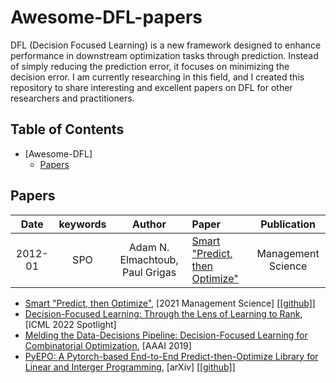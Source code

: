 # Awesome-DFL-papers

DFL (Decision Focused Learning) is a new framework designed to enhance performance in downstream optimization tasks through prediction. Instead of simply reducing the prediction error, it focuses on minimizing the decision error. I am currently researching in this field, and I created this repository to share interesting and excellent papers on DFL for other researchers and practitioners.

## Table of Contents


- [Awesome-DFL]
  - [Papers](#Papers)


## Papers

|  Date  |       keywords       |    Author              |                                                                           Paper                                              | Publication |
| :-----: | :------------------: | :--------------: | :---------------------------------------------------------------------------------------------------------------------------------------------------------------------------------- | :---------: |
| 2012-01 |     SPO     |      Adam N. Elmachtoub, Paul Grigas      | [Smart "Predict, then Optimize"]([https://arxiv.org/pdf/1706.03762.pdf](https://pubsonline.informs.org/doi/10.1287/mnsc.2020.3922))                                                                                                                      |   Management Science |








- [Smart "Predict, then Optimize"](https://pubsonline.informs.org/doi/10.1287/mnsc.2020.3922), [2021 Management Science] [[[github]]](https://github.com/paulgrigas/SmartPredictThenOptimize)
- [Decision-Focused Learning: Through the Lens of Learning to Rank](https://icml.cc/virtual/2022/spotlight/18376), [ICML 2022 Spotlight]
- [Melding the Data-Decisions Pipeline: Decision-Focused Learning for Combinatorial Optimization](https://arxiv.org/abs/1809.05504), [AAAI 2019]
- [PyEPO: A Pytorch-based End-to-End Predict-then-Optimize Library for Linear and Interger Programming](https://arxiv.org/abs/2206.14234), [arXiv] [[[github]]](https://github.com/khalil-research/PyEPO) 
